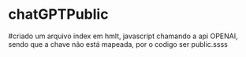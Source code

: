 # chatGPTPublic
#criado um arquivo index em hmlt, javascript chamando a api OPENAI, sendo que a chave não está mapeada, por o codigo ser public.ssss
